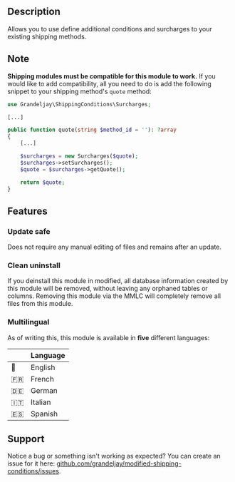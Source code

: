 ## Description

Allows you to use define additional conditions and surcharges to your existing shipping methods.

## Note

**Shipping modules must be compatible for this module to work.** If you would like to add compatibility, all you need to do is add the following snippet to your shipping method's `quote` method:

```php
use Grandeljay\ShippingConditions\Surcharges;

[...]

public function quote(string $method_id = ''): ?array
{
    [...]

    $surcharges = new Surcharges($quote);
    $surcharges->setSurcharges();
    $quote = $surcharges->getQuote();

    return $quote;
}
```

## Features

### Update safe

Does not require any manual editing of files and remains after an update.

### Clean uninstall

If you deinstall this module in modified, all database information created by this module will be removed, without leaving any orphaned tables or columns. Removing this module via the MMLC will completely remove all files from this module.

### Multilingual

As of writing this, this module is available in **five** different languages:

|     | Language |
| --- | -------- |
| 🏴󠁧󠁢󠁥󠁮󠁧󠁿  | English  |
| 🇫🇷  | French   |
| 🇩🇪  | German   |
| 🇮🇹  | Italian  |
| 🇪🇸  | Spanish  |

## Support

Notice a bug or something isn't working as expected? You can create an issue for it here: [github.com/grandeljay/modified-shipping-conditions/issues](https://github.com/grandeljay/modified-shipping-conditions/issues/new/choose).
